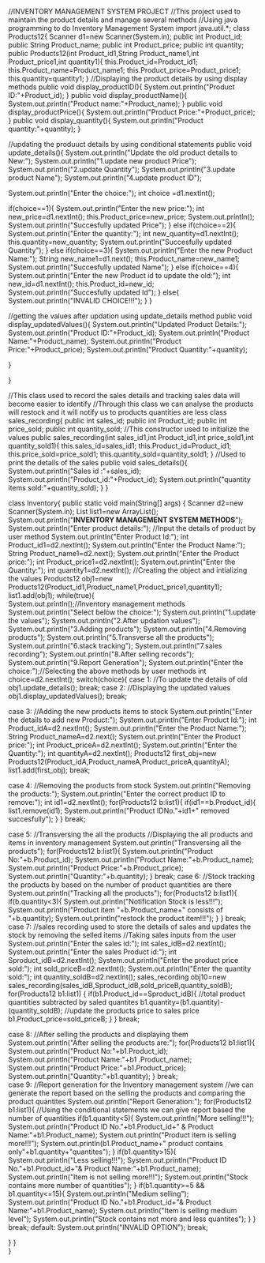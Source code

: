 //INVENTORY MANAGEMENT SYSTEM PROJECT
//This project used to maintain the product details and manage several methods
//Using java programming to do Inventory Management System
import java.util.*;
class Products12{
    Scanner d1=new Scanner(System.in);
    public int Product_id;
    public String Product_name;
    public int Product_price;
    public int quantity;
    public Products12(int Product_id1,String Product_name1,int Product_price1,int quantity1){
        this.Product_id=Product_id1;
        this.Product_name=Product_name1;
        this.Product_price=Product_price1;
        this.quantity=quantity1;
    }
    //Displaying the product details by using display methods
    public void display_productID(){
        System.out.println("Product ID:"+Product_id);
    }
    public void display_productName(){
        System.out.println("Product name:"+Product_name);
    }
    public void display_productPrice(){
        System.out.println("Product Price:"+Product_price);
    }
    public void display_quantity(){
        System.out.println("Product quantity:"+quantity);
    }

  //updating the produuct details by using conditional statements
  public void update_details(){
        System.out.println("Update the old product details to New:");
        System.out.println("1.update new product Price");
        System.out.println("2.update Quantity");
        System.out.println("3.update product Name");
        System.out.println("4.update product ID");
        
  System.out.println("Enter the choice:");
        int choice =d1.nextInt();

   if(choice==1){
            System.out.println("Enter the new price:");
            int new_price=d1.nextInt();
            this.Product_price=new_price;
            System.out.println();
            System.out.println("Succesfully updated Price");
        }
        else if(choice==2){
            System.out.println("Enter the quantity:");
            int new_quantity=d1.nextInt();
            this.quantity=new_quantity;
            System.out.println("Succesfully updated Quantity");
        }
        else if(choice==3){
            System.out.println("Enter the new Product Name:");
            String new_name1=d1.next();
            this.Product_name=new_name1;
            System.out.println("Succesfully updated Name");
        }
        else if(choice==4){
            System.out.println("Enter the new Product id to update the old:");
            int new_id=d1.nextInt();
            this.Product_id=new_id;
             System.out.println("Succesfully updated Id");
        }
        else{
            System.out.println("INVALID CHOICE!!!");
        }
    }
    
 //getting the values after updation using update_details method
    public void display_updatedValues(){
        System.out.println("Updated Product Details:");
        System.out.println("Product ID:"+Product_id);
        System.out.println("Product Name:"+Product_name);
        System.out.println("Product Price:"+Product_price);
        System.out.println("Product Quantity:"+quantity);
        
  }
    
}

//This class used to record the sales details and tracking sales data will become easier to identify 
//Through this class we can analyse the products will restock and it will notify us to products quantities are less
class sales_recording{
    public int sales_id;
    public int Product_id;
    public int price_sold;
    public int quantity_sold;
    //This constructor used to initialize the values 
    public sales_recording(int sales_id1,int Product_id1,int price_sold1,int quantity_sold1){
        this.sales_id=sales_id1;
        this.Product_id=Product_id1;
        this.price_sold=price_sold1;
        this.quantity_sold=quantity_sold1;
      }
      //Used to print the details of the sales
    public void sales_details(){
        System.out.println("Sales id :"+sales_id);
        System.out.println("Product_id:"+Product_id);
        System.out.println("quantity items sold:"+quantity_sold);
    }
}



class Inventory{
    public static void main(String[] args) {
      Scanner d2=new Scanner(System.in);
      List<Products12> list1=new ArrayList<Products12>();     
        System.out.println("****INVENTORY MANAGEMENT SYSTEM METHODS****");
        System.out.println("Enter product details:");
        //Input the details of product by user method
        System.out.println("Enter Product Id:");
        int Product_id1=d2.nextInt();
        System.out.println("Enter the Product Name:");
        String Product_name1=d2.next();
        System.out.println("Enter the Product price:");
        int Product_price1=d2.nextInt();
        System.out.println("Enter the Quantity:");
        int quantity1=d2.nextInt();
        //Creating the object and intializing the values 
        Products12 obj1=new Products12(Product_id1,Product_name1,Product_price1,quantity1);
        list1.add(obj1);
    while(true){    
        System.out.println();//Inventory management methods
        System.out.println("Select below the choice:");
        System.out.println("1.update the values");
        System.out.println("2.After updation values");
        System.out.println("3.Adding products");
        System.out.println("4.Removing products");
        System.out.println("5.Transverse all the products");
        System.out.println("6.stack tracking"); 
        System.out.println("7.sales recording");
        System.out.println("8.After selling records");
        System.out.println("9.Report Generation");
        System.out.println("Enter the choice:");//Selecting the above methods by user methods
        int choice=d2.nextInt();
        switch(choice){
 case 1:
              //To update the details of old 
              obj1.update_details();
              break;
 case 2:
              //Displaying the updated values
              obj1.display_updatedValues();
              break;
              
  case 3:
              //Adding the new products items to stock
              System.out.println("Enter the details to add new Product:");
              System.out.println("Enter Product Id:");
              int Product_idA=d2.nextInt();
              System.out.println("Enter the Product Name:");
              String Product_nameA=d2.next();
              System.out.println("Enter the Product price:");
              int Product_priceA=d2.nextInt();
              System.out.println("Enter the Quantity:");
              int quantityA=d2.nextInt();
              Products12 first_obj=new Products12(Product_idA,Product_nameA,Product_priceA,quantityA);
              list1.add(first_obj);
              break;
             
  case 4:
              //Removing the products from stock
              System.out.println("Removing the products:");
              System.out.println("Enter the correct product ID to remove:");
              int id1=d2.nextInt();
              for(Products12 b:list1){
                  if(id1==b.Product_id){
                    list1.remove(id1);
                    System.out.println("Product IDNo."+id1+" removed succesfully");
                     }
                 }
               break;
               
   case 5:
             //Transversing the all the products 
             //Displaying the all products and items in inventory management 
             System.out.println("Transversing all the products");
             for(Products12 b:list1){
             System.out.println("Product No:"+b.Product_id);
             System.out.println("Product Name:"+b.Product_name);
             System.out.println("Product Price:"+b.Product_price);
             System.out.println("Quantity:"+b.quantity);
               }
            break;
   case 6:
            //Stock tracking the products by based on the number of product quantities are there
            System.out.println("Tracking all the products");
            for(Products12 b:list1){
                     if(b.quantity<3){ 
                     System.out.println("Notification Stock is less!!!");
                     System.out.println("Product item "+b.Product_name+" consists of "+b.quantity);
                     System.out.println("restock the product item!!!");
                          }
                      }
            break;
  case 7:
  //sales recording used  to store the details of sales and updates the stock by removing the selled items 
             //Taking sales inputs from the user 
             System.out.println("Enter the sales id:");
             int sales_idB=d2.nextInt();
             System.out.println("Enter the sales Product id:");
             int Sproduct_idB=d2.nextInt();
             System.out.println("Enter the product price sold:");
             int sold_priceB=d2.nextInt();
             System.out.println("Enter the quantity sold:");
             int quantity_soldB=d2.nextInt();
             sales_recording obj10=new sales_recording(sales_idB,Sproduct_idB,sold_priceB,quantity_soldB);
             for(Products12 b1:list1)
                  {
                    if(b1.Product_id==Sproduct_idB){
                         //total product quantities subtracted by saled quantites
                          b1.quantity=(b1.quantity)-(quantity_soldB);
                         //update the products price to sales price
                          b1.Product_price=sold_priceB;
                       }
                   }
            break;
            
  case 8:
            //After selling the products and displaying them
            System.out.println("After selling the products are:");
            for(Products12 b1:list1){
                System.out.println("Product No:"+b1.Product_id);
                System.out.println("Product Name:"+b1 .Product_name);
                System.out.println("Product Price:"+b1.Product_price);
                System.out.println("Quantity:"+b1.quantity);
                 }
            break;     
   case 9:
             //Report generation for the Inventory management system
             //we can generate the report based on the selling the products and comparing the product quantites
            System.out.println("Report Generation:");
            for(Products12 b1:list1){
                      //Using the conditional statements we can give report based the number of quantities
                      if(b1.quantity<5){
                      System.out.println("More selling!!!");
                      System.out.println("Product ID No."+b1.Product_id+" & Product Name:"+b1.Product_name);
                      System.out.println("Product item is selling more!!!");
                      System.out.println(b1.Product_name+" product contains only"+b1.quantity+"quantites");
                     }
                     if(b1.quantity>15){
                       System.out.println("Less selling!!!");
                       System.out.println("Product ID No."+b1.Product_id+"& Product Name:"+b1.Product_name);
                       System.out.println("Item is not selling more!!!");
                       System.out.println("Stock contains more number of quantities");
                      }
                    if(b1.quantity>=5 && b1.quantity<=15){
                     System.out.println("Medium selling");
                     System.out.println("Product ID No."+b1.Product_id+"& Product Name:"+b1.Product_name);
                    System.out.println("Item is selling medium level");
                    System.out.println("Stock contains not more and less quantites");
                           }
                    }
            break;
        default:
                   System.out.println("INVALID OPTION");
            break;
        
  }
    }     
 } 



